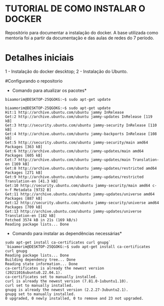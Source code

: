 # TUTORIAL DE COMO INSTALAR O DOCKER
Repositório para documentar a instalação do docker. A base utilizada como mentoria foi a partir da documentação e das aulas de redes do 7 período.

# Detalhes iniciais

1 - Instalação do docker descktop;
2 - Instalação do Ubunto.


#Configurando o repositorio

* Comando para atualizar os pacotes*


```console 
biaamorim@DESKTOP-25QGOKG:~$ sudo apt-get update
```

``` console
biaamorim@DESKTOP-25QGOKG:~$ sudo apt-get update
Hit:1 http://archive.ubuntu.com/ubuntu jammy InRelease
Get:2 http://archive.ubuntu.com/ubuntu jammy-updates InRelease [119 kB]
Get:3 http://security.ubuntu.com/ubuntu jammy-security InRelease [110 kB]
Get:4 http://archive.ubuntu.com/ubuntu jammy-backports InRelease [108 kB]
Get:5 http://security.ubuntu.com/ubuntu jammy-security/main amd64 Packages [363 kB]
Get:6 http://archive.ubuntu.com/ubuntu jammy-updates/main amd64 Packages [605 kB]
Get:7 http://archive.ubuntu.com/ubuntu jammy-updates/main Translation-en [169 kB]
Get:8 http://archive.ubuntu.com/ubuntu jammy-updates/restricted amd64 Packages [271 kB]
Get:9 http://archive.ubuntu.com/ubuntu jammy-updates/restricted Translation-en [41.3 kB]
Get:10 http://security.ubuntu.com/ubuntu jammy-security/main amd64 c-n-f Metadata [9732 B]
Get:11 http://archive.ubuntu.com/ubuntu jammy-updates/universe amd64 Packages [887 kB]
Get:12 http://security.ubuntu.com/ubuntu jammy-security/universe amd64 Packages [709 kB]
Get:13 http://archive.ubuntu.com/ubuntu jammy-updates/universe Translation-en [182 kB]
Fetched 3574 kB in 21s (169 kB/s)
Reading package lists... Done
```

* Comando para instalar as dependências necessárias*

``` console
sudo apt-get install ca-certificates curl gnupg`
`biaamorim@DESKTOP-25QGOKG:~$ sudo apt-get install ca-certificates curl gnupg
Reading package lists... Done
Building dependency tree... Done
Reading state information... Done
ca-certificates is already the newest version (20211016ubuntu0.22.04.1).
ca-certificates set to manually installed.
curl is already the newest version (7.81.0-1ubuntu1.10).
curl set to manually installed.
gnupg is already the newest version (2.2.27-3ubuntu2.1).
gnupg set to manually installed.
0 upgraded, 0 newly installed, 0 to remove and 23 not upgraded.
```








